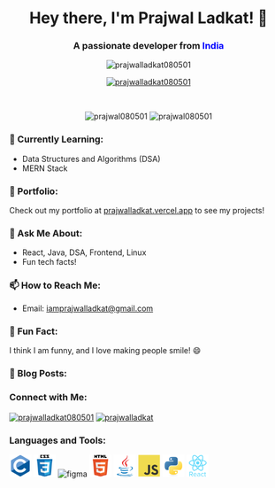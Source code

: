 <h1 align="center">Hey there, I'm Prajwal Ladkat! 👋</h1>
<h3 align="center">A passionate developer from <span style="color:blue;">India</span></h3>

<p align="center"> <img src="https://komarev.com/ghpvc/?username=prajwalladkat080501&label=Profile%20views&color=0e75b6&style=flat" alt="prajwalladkat080501" /> </p>

<p align="center"> <a href="https://github.com/ryo-ma/github-profile-trophy"><img src="https://github-profile-trophy.vercel.app/?username=prajwal080501" alt="prajwalladkat080501" /></a> </p>

<p align="center"> <a href="https://twitter.com/" target="blank"><img src="https://img.shields.io/twitter/follow/?logo=twitter&style=for-the-badge" alt="" /></a> </p>

<p align="center">
  <img src="https://github-readme-stats.vercel.app/api?username=prajwal080501&show_icons=true&locale=en" alt="prajwal080501" />
  <img src="https://github-readme-streak-stats.herokuapp.com/?user=prajwal080501&" alt="prajwal080501" />
</p>

### 🌱 Currently Learning:
- Data Structures and Algorithms (DSA)
- MERN Stack

### 💼 Portfolio:
Check out my portfolio at [prajwalladkat.vercel.app](https://prajwalladkat.vercel.app) to see my projects!

### 💬 Ask Me About:
- React, Java, DSA, Frontend, Linux
- Fun tech facts!

### 📫 How to Reach Me:
- Email: iamprajwalladkat@gmail.com

### 🚀 Fun Fact:
I think I am funny, and I love making people smile! 😄

### 📝 Blog Posts:
<!-- Your latest blog posts will be displayed here. -->

<h3 align="left">Connect with Me:</h3>
<p align="left">
  <a href="https://dev.to/prajwalladkat080501" target="blank"><img align="center" src="https://raw.githubusercontent.com/rahuldkjain/github-profile-readme-generator/master/src/images/icons/Social/devto.svg" alt="prajwalladkat080501" height="30" width="40" /></a>
  <a href="https://linkedin.com/in/prajwalladkat" target="blank"><img align="center" src="https://raw.githubusercontent.com/rahuldkjain/github-profile-readme-generator/master/src/images/icons/Social/linked-in-alt.svg" alt="prajwalladkat" height="30" width="40" /></a>
</p>

<h3 align="left">Languages and Tools:</h3>
<p align="left"> 
  <img src="https://raw.githubusercontent.com/devicons/devicon/master/icons/c/c-original.svg" alt="c" width="40" height="40"/>
  <img src="https://raw.githubusercontent.com/devicons/devicon/master/icons/css3/css3-original-wordmark.svg" alt="css3" width="40" height="40"/>
  <img src="https://www.vectorlogo.zone/logos/figma/figma-icon.svg" alt="figma" width="40" height="40"/>
  <img src="https://raw.githubusercontent.com/devicons/devicon/master/icons/html5/html5-original-wordmark.svg" alt="html5" width="40" height="40"/>
  <img src="https://raw.githubusercontent.com/devicons/devicon/master/icons/java/java-original.svg" alt="java" width="40" height="40"/>
  <img src="https://raw.githubusercontent.com/devicons/devicon/master/icons/javascript/javascript-original.svg" alt="javascript" width="40" height="40"/>
  <img src="https://raw.githubusercontent.com/devicons/devicon/master/icons/python/python-original.svg" alt="python" width="40" height="40"/>
  <img src="https://raw.githubusercontent.com/devicons/devicon/master/icons/react/react-original-wordmark.svg" alt="react" width="40" height="40"/>
</p>

<!-- Your latest blog posts will be displayed here, if you have a blog. You can remove this section if you don't have one. -->

